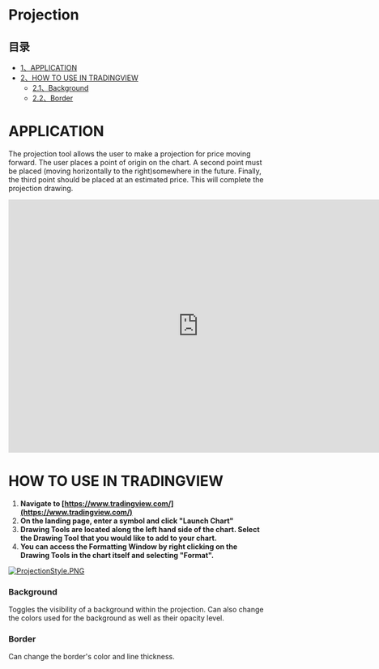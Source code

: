 # Projection

## 目录

-   [1、APPLICATION](#APPLICATION)
-   [2、HOW TO USE IN TRADINGVIEW](#HOW_TO_USE_IN_TRADINGVIEW)
    -   [2.1、Background](#Background)
    -   [2.2、Border](#Border)

# APPLICATION

The projection tool allows the user to make a projection for price moving forward. The user places a point of origin on the chart. A second point must be placed (moving horizontally to the right)somewhere in the future. Finally, the third point should be placed at an estimated price. This will complete the projection drawing.

<iframe src="https://www.tradingview.com/embed/Jocjk8M6/" frameborder="0" width="750" height="500"></iframe>

# HOW TO USE IN TRADINGVIEW

1.  **Navigate to  [https://www.tradingview.com/](https://www.tradingview.com/)**
2.  **On the landing page, enter a symbol and click "Launch Chart"**
3.  **Drawing Tools are located along the left hand side of the chart. Select the Drawing Tool that you would like to add to your chart.**
4.  **You can access the Formatting Window by right clicking on the Drawing Tools in the chart itself and selecting "Format".**

[![ProjectionStyle.PNG](https://wiki-pics.tradingview.com/tv/public/8/8c/ProjectionStyle.PNG)](https://www.tradingview.com/wiki/File:ProjectionStyle.PNG)

### Background

Toggles the visibility of a background within the projection. Can also change the colors used for the background as well as their opacity level.

### Border

Can change the border's color and line thickness.